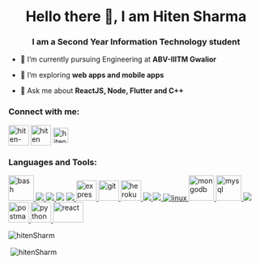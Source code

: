 <h1 align="center">Hello there 👋, I am Hiten Sharma</h1>
<h3 align="center">I am a Second Year Information Technology student</h3>

- 🔭 I’m currently pursuing Engineering at **ABV-IIITM Gwalior**

- 🌱 I’m exploring **web apps and mobile apps**

- 💬 Ask me about **ReactJS, Node, Flutter and C++**

<h3 align="left">Connect with me:</h3>
<p align="left">
<a href="https://www.linkedin.com/in/hiten-sharma-775879192" target="blank"><img align="center" src="https://img.icons8.com/color/64/000000/linkedin.png" alt="hiten-sharma" height="40" width="40" /></a>
<a href="https://www.codechef.com/users/hiten_sharma" target="blank"><img align="center" src="https://i.imgur.com/yrohYlU.png" alt="hiten" height="40" width="40" /></a>
<a href="https://www.hackerrank.com/15405618m" target="blank"><img align="center" src="https://hrcdn.net/community-frontend/assets/brand/logo-new-white-green-a5cb16e0ae.svg" alt="hiten" height="30" width="30" /></a>
</p>

<h3 align="left">Languages and Tools:</h3>
<p align="left"> <a href="https://www.gnu.org/software/bash/" target="_blank"> <img src="https://img.icons8.com/plasticine/100/000000/bash.png" alt="bash" width="50" height="50"/> </a> <a href="https://getbootstrap.com" target="_blank"> <img src="https://img.icons8.com/color/48/000000/bootstrap.png"/> </a> <a href="https://www.cprogramming.com/" target="_blank"> <img src="https://img.icons8.com/color/48/000000/c-programming.png"/> <a href="https://www.w3schools.com/cpp/" target="_blank"> <img src="https://img.icons8.com/color/48/000000/c-plus-plus-logo.png"/></a> <a href="https://www.w3schools.com/css/" target="_blank"> <img src="https://img.icons8.com/color/48/000000/css3.png"/> </a> </a> <a href="https://expressjs.com" target="_blank"> <img src="https://www.vectorlogo.zone/logos/expressjs/expressjs-ar21.svg" alt="express" height="40"/> </a> </a> <a href="https://git-scm.com/" target="_blank"> <img src="https://www.vectorlogo.zone/logos/git-scm/git-scm-icon.svg" alt="git" width="40" height="40"/> </a> <a href="https://heroku.com" target="_blank"> <img src="https://www.vectorlogo.zone/logos/heroku/heroku-icon.svg" alt="heroku" width="40" height="40"/> </a> <a href="https://www.w3.org/html/" target="_blank"> <img src="https://img.icons8.com/color/48/000000/html-5.png"/> </a> <a href="https://developer.mozilla.org/en-US/docs/Web/JavaScript" target="_blank"> <img src="https://img.icons8.com/color/48/000000/javascript.png"/> </a> <a href="https://www.linux.org/" target="_blank"> <img src="https://img.icons8.com/color/48/000000/linux.png" alt="linux"/> </a> <a href="https://www.mongodb.com/" target="_blank"> <img src="https://www.vectorlogo.zone/logos/mongodb/mongodb-icon.svg" alt="mongodb" width="50" height="50"/> </a> <a href="https://www.mysql.com/" target="_blank"> <img src="https://www.vectorlogo.zone/logos/mysql/mysql-official.svg" alt="mysql" width="50" height="50"/> </a> <a href="https://nodejs.org" target="_blank"> <img src="https://img.icons8.com/color/48/000000/nodejs.png"/> </a> <a href="https://postman.com" target="_blank"> <img src="https://www.vectorlogo.zone/logos/getpostman/getpostman-icon.svg" alt="postman" width="40" height="40"/> </a> <a href="https://www.python.org" target="_blank"> <img src="https://seeklogo.com/images/P/python-logo-A32636CAA3-seeklogo.com.png" alt="python" width="40" height="40"/> </a> <a href="https://reactjs.org/" target="_blank"> <img src="https://upload.wikimedia.org/wikipedia/commons/a/a7/React-icon.svg" alt="react" width="60" height="40"/> </a>  </p>

<p><img align="left" src="https://github-readme-stats.vercel.app/api/top-langs?username=hitenSharm&show_icons=true&theme=onedark&locale=en&layout=compact" alt="hitenSharm" /></p><br/>
<p>&nbsp;<img align="center" src="https://github-readme-stats.vercel.app/api?username=hitenSharm&show_icons=true&theme=onedark&locale=en" alt="hitenSharm" /></p>
